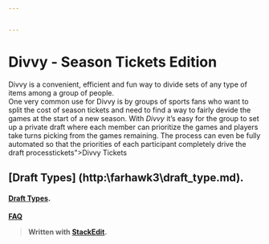 ```yaml
---


---
```


<h1 id="divvy---season-tickets-edition">Divvy - Season Tickets Edition</h1>
<p>Divvy is a convenient, efficient and fun way to divide sets of any type of items among a group of people.<br>
One very common use for Divvy is by  groups of sports fans who want to split the cost of season tickets and need to find a way to fairly devide the games at the start of a new season.   With <em>Divvy</em> it’s easy for the group to set up a private draft where each member can prioritize the games and players take turns picking from the games remaining. The process can even be fully automated so that the priorities of each participant completely drive the draft processtickets">Divvy Tickets</h1>
<h2 id="draft-types-httpfarhawk3draft_type.md.">[Draft Types] (http:\farhawk3\draft_type.md).</ph2>
<h4 id="draft-types"p><a href="draft_type..md">Draft Types</a>.</h4>
<h4 id="faq"><a href="faq">FAQ</a></h4p>
<blockquote>
<p>Written with <a href="https://stackedit.io/">StackEdit</a>.</p>
</blockquote>

<!--stackedit_data:
eyJoaXN0b3J5IjpbLTUwMjIwNTI0OF19
-->